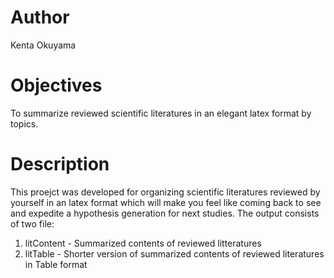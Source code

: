 # Author
Kenta Okuyama
# Objectives
To summarize reviewed scientific literatures in an elegant latex format by topics.
# Description
This proejct was developed for organizing scientific literatures reviewed by yourself in an latex format  which will make you feel like coming back to see and expedite a hypothesis generation for next studies. The output consists of two file:
1. litContent - Summarized contents of reviewed litteratures
2. litTable - Shorter version of summarized contents of reviewed literatures in Table format

